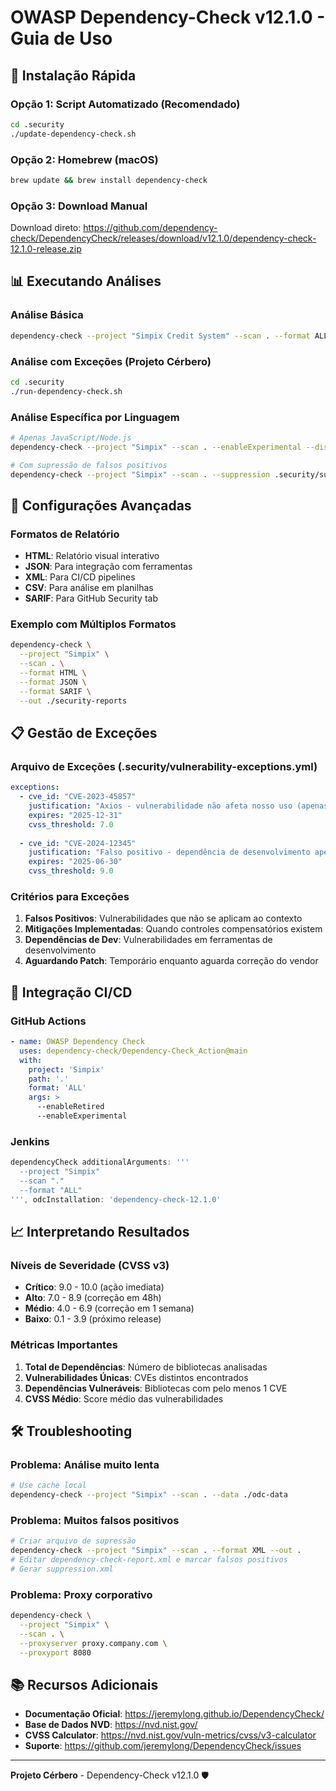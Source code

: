 # OWASP Dependency-Check v12.1.0 - Guia de Uso

## 🚀 Instalação Rápida

### Opção 1: Script Automatizado (Recomendado)
```bash
cd .security
./update-dependency-check.sh
```

### Opção 2: Homebrew (macOS)
```bash
brew update && brew install dependency-check
```

### Opção 3: Download Manual
Download direto: https://github.com/dependency-check/DependencyCheck/releases/download/v12.1.0/dependency-check-12.1.0-release.zip

## 📊 Executando Análises

### Análise Básica
```bash
dependency-check --project "Simpix Credit System" --scan . --format ALL
```

### Análise com Exceções (Projeto Cérbero)
```bash
cd .security
./run-dependency-check.sh
```

### Análise Específica por Linguagem
```bash
# Apenas JavaScript/Node.js
dependency-check --project "Simpix" --scan . --enableExperimental --disableAssembly

# Com supressão de falsos positivos
dependency-check --project "Simpix" --scan . --suppression .security/suppressions.xml
```

## 🔧 Configurações Avançadas

### Formatos de Relatório
- **HTML**: Relatório visual interativo
- **JSON**: Para integração com ferramentas
- **XML**: Para CI/CD pipelines
- **CSV**: Para análise em planilhas
- **SARIF**: Para GitHub Security tab

### Exemplo com Múltiplos Formatos
```bash
dependency-check \
  --project "Simpix" \
  --scan . \
  --format HTML \
  --format JSON \
  --format SARIF \
  --out ./security-reports
```

## 📋 Gestão de Exceções

### Arquivo de Exceções (.security/vulnerability-exceptions.yml)
```yaml
exceptions:
  - cve_id: "CVE-2023-45857"
    justification: "Axios - vulnerabilidade não afeta nosso uso (apenas server-side)"
    expires: "2025-12-31"
    cvss_threshold: 7.0
    
  - cve_id: "CVE-2024-12345"
    justification: "Falso positivo - dependência de desenvolvimento apenas"
    expires: "2025-06-30"
    cvss_threshold: 9.0
```

### Critérios para Exceções
1. **Falsos Positivos**: Vulnerabilidades que não se aplicam ao contexto
2. **Mitigações Implementadas**: Quando controles compensatórios existem
3. **Dependências de Dev**: Vulnerabilidades em ferramentas de desenvolvimento
4. **Aguardando Patch**: Temporário enquanto aguarda correção do vendor

## 🎯 Integração CI/CD

### GitHub Actions
```yaml
- name: OWASP Dependency Check
  uses: dependency-check/Dependency-Check_Action@main
  with:
    project: 'Simpix'
    path: '.'
    format: 'ALL'
    args: >
      --enableRetired
      --enableExperimental
```

### Jenkins
```groovy
dependencyCheck additionalArguments: '''
  --project "Simpix"
  --scan "."
  --format "ALL"
''', odcInstallation: 'dependency-check-12.1.0'
```

## 📈 Interpretando Resultados

### Níveis de Severidade (CVSS v3)
- **Crítico**: 9.0 - 10.0 (ação imediata)
- **Alto**: 7.0 - 8.9 (correção em 48h)
- **Médio**: 4.0 - 6.9 (correção em 1 semana)
- **Baixo**: 0.1 - 3.9 (próximo release)

### Métricas Importantes
1. **Total de Dependências**: Número de bibliotecas analisadas
2. **Vulnerabilidades Únicas**: CVEs distintos encontrados
3. **Dependências Vulneráveis**: Bibliotecas com pelo menos 1 CVE
4. **CVSS Médio**: Score médio das vulnerabilidades

## 🛠️ Troubleshooting

### Problema: Análise muito lenta
```bash
# Use cache local
dependency-check --project "Simpix" --scan . --data ./odc-data
```

### Problema: Muitos falsos positivos
```bash
# Criar arquivo de supressão
dependency-check --project "Simpix" --scan . --format XML --out . 
# Editar dependency-check-report.xml e marcar falsos positivos
# Gerar suppression.xml
```

### Problema: Proxy corporativo
```bash
dependency-check \
  --project "Simpix" \
  --scan . \
  --proxyserver proxy.company.com \
  --proxyport 8080
```

## 📚 Recursos Adicionais

- **Documentação Oficial**: https://jeremylong.github.io/DependencyCheck/
- **Base de Dados NVD**: https://nvd.nist.gov/
- **CVSS Calculator**: https://nvd.nist.gov/vuln-metrics/cvss/v3-calculator
- **Suporte**: https://github.com/jeremylong/DependencyCheck/issues

---

**Projeto Cérbero** - Dependency-Check v12.1.0 🛡️